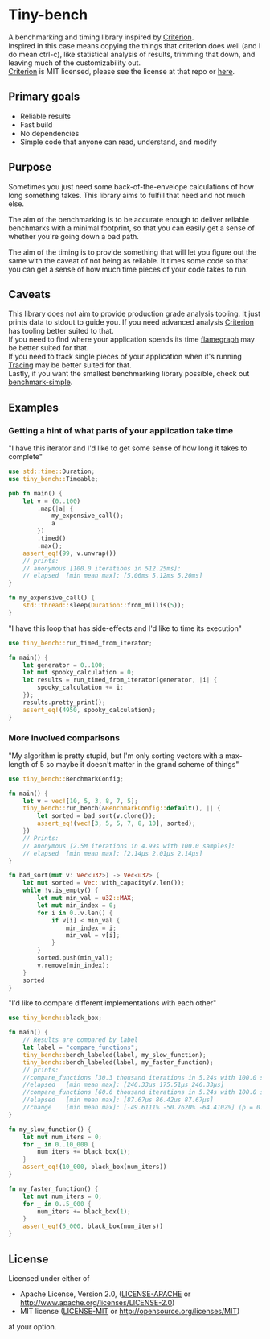 # Tiny-bench

A benchmarking and timing library inspired by [Criterion](https://github.com/bheisler/criterion.rs).  
Inspired in this case means copying the things that criterion does well (and I do mean ctrl-c), like
statistical analysis of results, trimming that down, and leaving much of the customizability out.  
[Criterion](https://github.com/bheisler/criterion.rs) is MIT licensed, please see the license at that repo or
[here](tiny-bench/src/benching/criterion/CRITERION-LICENSE-MIT).

## Primary goals

* Reliable results
* Fast build
* No dependencies
* Simple code that anyone can read, understand, and modify

## Purpose

Sometimes you just need some back-of-the-envelope calculations of how long something takes.
This library aims to fulfill that need and not much else.

The aim of the benchmarking is to be accurate enough to deliver reliable benchmarks with a minimal footprint,
so that you can easily get a sense of whether you're going down a bad path.

The aim of the timing is to provide something that will let you figure out the same with
the caveat of not being as reliable. It times some code so that you can get a sense of
how much time pieces of your code takes to run.

## Caveats

This library does not aim to provide production grade analysis tooling. It just prints data to stdout to guide you.
If you need advanced analysis [Criterion](https://github.com/bheisler/criterion.rs) has tooling better suited to that.  
If you need to find where your application spends its time [flamegraph](https://github.com/flamegraph-rs/flamegraph)
may be better suited for that.  
If you need to track single pieces of your application when it's running [Tracing](https://github.com/tokio-rs/tracing)
may be better suited for that.  
Lastly, if you want the smallest benchmarking library possible, check
out [benchmark-simple](https://github.com/jedisct1/rust-benchmark-simple).

## Examples

### Getting a hint of what parts of your application take time

"I have this iterator and I'd like to get some sense of how long it takes to complete"

```Rust
use std::time::Duration;
use tiny_bench::Timeable;

pub fn main() {
    let v = (0..100)
        .map(|a| {
            my_expensive_call();
            a
        })
        .timed()
        .max();
    assert_eq!(99, v.unwrap())
    // prints:
    // anonymous [100.0 iterations in 512.25ms]:
    // elapsed	[min mean max]:	[5.06ms 5.12ms 5.20ms]
}

fn my_expensive_call() {
    std::thread::sleep(Duration::from_millis(5));
}
```

"I have this loop that has side-effects and I'd like to time its execution"

```Rust
use tiny_bench::run_timed_from_iterator;

fn main() {
    let generator = 0..100;
    let mut spooky_calculation = 0;
    let results = run_timed_from_iterator(generator, |i| {
        spooky_calculation += i;
    });
    results.pretty_print();
    assert_eq!(4950, spooky_calculation);
}
```

### More involved comparisons

"My algorithm is pretty stupid, but I'm only sorting vectors with a max-length of 5 so maybe it doesn't matter
in the grand scheme of things"

```Rust
use tiny_bench::BenchmarkConfig;

fn main() {
    let v = vec![10, 5, 3, 8, 7, 5];
    tiny_bench::run_bench(&BenchmarkConfig::default(), || {
        let sorted = bad_sort(v.clone());
        assert_eq!(vec![3, 5, 5, 7, 8, 10], sorted);
    })
    // Prints:
    // anonymous [2.5M iterations in 4.99s with 100.0 samples]:
    // elapsed	[min mean max]:	[2.14µs 2.01µs 2.14µs]
}

fn bad_sort(mut v: Vec<u32>) -> Vec<u32> {
    let mut sorted = Vec::with_capacity(v.len());
    while !v.is_empty() {
        let mut min_val = u32::MAX;
        let mut min_index = 0;
        for i in 0..v.len() {
            if v[i] < min_val {
                min_index = i;
                min_val = v[i];
            }
        }
        sorted.push(min_val);
        v.remove(min_index);
    }
    sorted
}
```

"I'd like to compare different implementations with each other"

```Rust
use tiny_bench::black_box;

fn main() {
    // Results are compared by label
    let label = "compare_functions";
    tiny_bench::bench_labeled(label, my_slow_function);
    tiny_bench::bench_labeled(label, my_faster_function);
    // prints:
    //compare_functions [30.3 thousand iterations in 5.24s with 100.0 samples]:
    //elapsed	[min mean max]:	[246.33µs 175.51µs 246.33µs]
    //compare_functions [60.6 thousand iterations in 5.24s with 100.0 samples]:
    //elapsed	[min mean max]:	[87.67µs 86.42µs 87.67µs]
    //change	[min mean max]:	[-49.6111% -50.7620% -64.4102%] (p = 0.00)
}

fn my_slow_function() {
    let mut num_iters = 0;
    for _ in 0..10_000 {
        num_iters += black_box(1);
    }
    assert_eq!(10_000, black_box(num_iters))
}

fn my_faster_function() {
    let mut num_iters = 0;
    for _ in 0..5_000 {
        num_iters += black_box(1);
    }
    assert_eq!(5_000, black_box(num_iters))
}

```

## License

Licensed under either of

* Apache License, Version 2.0, ([LICENSE-APACHE](LICENSE-APACHE) or <http://www.apache.org/licenses/LICENSE-2.0>)
* MIT license ([LICENSE-MIT](LICENSE-MIT) or <http://opensource.org/licenses/MIT>)

at your option.

